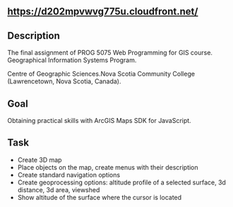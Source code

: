 ## https://d202mpvwvg775u.cloudfront.net/

## Description
The final assignment of PROG 5075 Web Programming for GIS course. 
Geographical Information Systems Program.

Centre of Geographic Sciences.Nova Scotia Community College 
(Lawrencetown, Nova Scotia, Canada).

## Goal
Obtaining practical skills with ArcGIS Maps SDK for JavaScript.

## Task
- Create 3D map 
- Place objects on the map, create menus with their description
- Create standard navigation options
- Create geoprocessing options: altitude profile of a selected surface, 
3d distance, 3d area, viewshed
- Show altitude of the surface where the cursor is located
